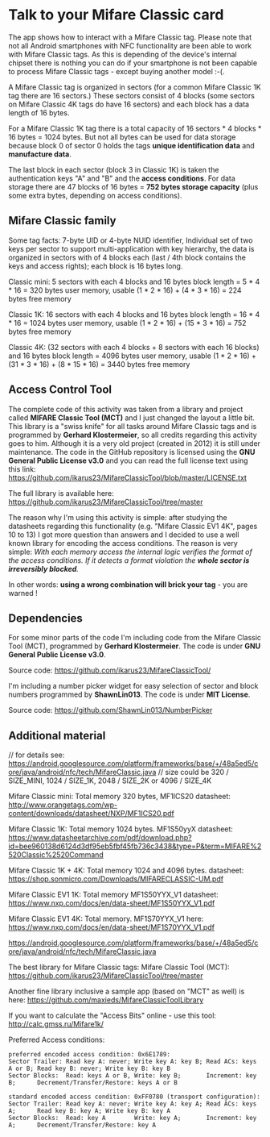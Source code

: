 # Talk to your Mifare Classic card

The app shows how to interact with a Mifare Classic tag. Please note that not all Android smartphones with NFC functionality 
are been able to work with Mifare Classic tags. As this is depending of the device's internal chipset there is nothing you can 
do if your smartphone is not been capable to process Mifare Classic tags - except buying another model :-(.

A Mifare Classic tag is organized in sectors (for a common Mifare Classic 1K tag there are 16 sectors.) These sectors consist 
of 4 blocks (some sectors on Mifare Classic 4K tags do have 16 sectors) and each block has a data length of 16 bytes.

For a Mifare Classic 1K tag there is a total capacity of 16 sectors * 4 blocks * 16 bytes = 1024 bytes. But not all bytes can be 
used for data storage because block 0 of sector 0 holds the tags **unique identification data** and **manufacture data**.

The last block in each sector (block 3 in Classic 1K) is taken the authentication keys "A" and "B" and the **access conditions**. 
For data storage there are 47 blocks of 16 bytes = **752 bytes storage capacity** (plus some extra bytes, depending on access conditions).

## Mifare Classic family

Some tag facts: 7-byte UID or 4-byte NUID identifier, Individual set of two keys per sector to support multi-application with key hierarchy,
the data is organized in sectors with of 4 blocks each (last / 4th block contains the keys and access rights); each block is 16 bytes long.

Classic mini: 5 sectors with each 4 blocks and 16 bytes block length = 5 * 4 * 16 = 320 bytes user memory, 
usable (1 * 2 * 16) + (4 * 3 * 16) = 224 bytes free memory

Classic 1K:  16 sectors with each 4 blocks and 16 bytes block length = 16 * 4 * 16 = 1024 bytes user memory, 
usable (1 * 2 * 16) + (15 * 3 * 16) = 752 bytes free memory

Classic 4K:  (32 sectors with each 4 blocks + 8 sectors with each 16 blocks) and 16 bytes block length = 4096 bytes user memory, 
usable (1 * 2 * 16) + (31 * 3 * 16) + (8 * 15 * 16) = 3440 bytes free memory 

## Access Control Tool

The complete code of this activity was taken from a library and project called **MIFARE Classic Tool (MCT)** and I 
just changed the layout a little bit. This library is a "swiss knife" for all tasks around Mifare Classic tags and is 
programmed by **Gerhard Klostermeier**, so all credits regarding this activity goes to him. Although it is a very old 
project (created in 2012) it is still under maintenance. The code in the GitHub repository is licensed using the 
**GNU General Public License v3.0** and you can read the full license text using this link:
https://github.com/ikarus23/MifareClassicTool/blob/master/LICENSE.txt

The full library is available here: https://github.com/ikarus23/MifareClassicTool/tree/master

The reason why I'm using this activity is simple: after studying the datasheets regarding this functionality (e.g. 
"Mifare Classic EV1 4K", pages 10 to 13) I got more question than answers and I decided to use a well known library 
for encoding the access conditions. The reason is very simple: *With each memory access the internal logic verifies 
the format of the access conditions. If it detects a format violation the **whole sector is irreversibly blocked**.*
 
In other words: **using a wrong combination will brick your tag** - you are warned ! 

## Dependencies

For some minor parts of the code I'm including code from the Mifare Classic Tool (MCT), programmed by
**Gerhard Klostermeier**. The code is under **GNU General Public License v3.0**. 

Source code: https://github.com/ikarus23/MifareClassicTool/

I'm including a number picker widget for easy selection of sector and block numbers programmed by **ShawnLin013**. 
The code is under **MIT License**.

Source code: https://github.com/ShawnLin013/NumberPicker


## Additional material

// for details see: https://android.googlesource.com/platform/frameworks/base/+/48a5ed5/core/java/android/nfc/tech/MifareClassic.java
// size could be 320 / SIZE_MINI, 1024 / SIZE_1K, 2048 / SIZE_2K or 4096 / SIZE_4K

Mifare Classic mini: Total memory 320 bytes, MF1ICS20 datasheet: http://www.orangetags.com/wp-content/downloads/datasheet/NXP/MF1ICS20.pdf

Mifare Classic 1K: Total memory 1024 bytes. MF1S50yyX datasheet: https://www.datasheetarchive.com/pdf/download.php?id=bee960138d6124d3df95eb5fbf45fb736c3438&type=P&term=MIFARE%2520Classic%2520Command

Mifare Classic 1K + 4K: Total memory 1024 and 4096 bytes. datasheet: https://shop.sonmicro.com/Downloads/MIFARECLASSIC-UM.pdf

Mifare Classic EV1 1K: Total memory MF1S50YYX_V1 datasheet: https://www.nxp.com/docs/en/data-sheet/MF1S50YYX_V1.pdf

Mifare Classic EV1 4K: Total memory. MF1S70YYX_V1 here: https://www.nxp.com/docs/en/data-sheet/MF1S70YYX_V1.pdf

https://android.googlesource.com/platform/frameworks/base/+/48a5ed5/core/java/android/nfc/tech/MifareClassic.java

The best library for Mifare Classic tags: Mifare Classic Tool (MCT): https://github.com/ikarus23/MifareClassicTool/tree/master

Another fine library inclusive a sample app (based on "MCT" as well) is here: https://github.com/maxieds/MifareClassicToolLibrary

If you want to calculate the "Access Bits" online - use this tool: http://calc.gmss.ru/Mifare1k/

Preferred Access conditions:

```plaintext
preferred encoded access condition: 0x6E1789: 
Sector Trailer: Read key A: never; Write key A: key B; Read ACs: keys A or B; Read key B: never; Write key B: key B 
Sector Blocks:  Read: keys A or B, Write: key B;       Increment: key B;      Decrement/Transfer/Restore: keys A or B

standard encoded access condition: 0xFF0780 (transport configuration): 
Sector Trailer: Read key A: never; Write key A: key A; Read ACs: keys A;      Read key B: key A; Write key B: key A 
Sector Blocks:  Read: key A        Write: key A;       Increment: key A;      Decrement/Transfer/Restore: key A
 ```


